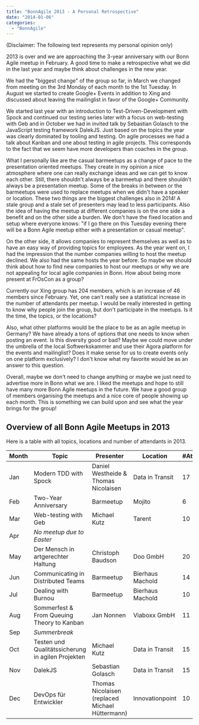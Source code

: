 ```yaml
---
title: "BonnAgile 2013 - A Personal Retrospective"
date: "2014-01-06"
categories:
  - "BonnAgile"
---
```

(Disclaimer: The following text represents my personal opinion only)

2013 is over and we are approaching the 3-year anniversary with our Bonn Agile meetup in February. A good time to make a retrospective what we did in the last year and maybe think about challenges in the new year.
<!-- more -->
We had the "biggest change" of the group so far, in March we changed from meeting on the 3rd Monday of each month to the 1st Tuesday. In August we started to create Google+ Events in addition to Xing and discussed about leaving the mailinglist in favor of the Google+ Community.

We started last year with an introduction to Test-Driven-Development with Spock and continued our testing series later with a focus on web-testing with Geb and in October we had in invited talk by Sebastian Golasch to the JavaScript testing framework DalekJS.
Just based on the topics the year was clearly dominated by tooling and testing. On agile processes we had a talk about Kanban and one about testing in agile projects. This corresponds to the fact that we seem have more developers than coaches in the group.

What I personally like are the casual barmeetups as a change of pace to the presentation oriented meetups. They create in my opinion a nice atmosphere where one can really exchange ideas and we can get to know each other. Still, there shouldn't always be a barmeetup and there shouldn't always be a presentation meetup.
Some of the breaks in between or the barmeetups were used to replace meetups when we didn't have a speaker or location. These two things are the biggest challenges also in 2014! A stale group and a stale set of presenters may lead to less participants.
Also the idea of having the meetup at different companies is on the one side a benefit and on the other side a burden. We don't have the fixed location and setup where everyone knows: "if I go there on this Tuesday evening there will be a Bonn Agile meetup either with a presentation or casual meetup".

On the other side, it allows companies to represent themselves as well as to have an easy way of providing topics for employees. As the year went on, I had the impression that the number companies willing to host the meetup declined. We also had the same hosts the year before. So maybe we should think about how to find new companies to host our meetups or why we are not appealing for local agile companies in Bonn. How about being more present at FrOsCon as a group?

Currently our Xing group has 204 members, which is an increase of 46 members since February. Yet, one can't really see a statistical increase in the number of attendants per meetup. I would be really interested in getting to know why people join the group, but don't participate in the meetups. Is it the time, the topics, or the locations?

Also, what other platforms would be the place to be as an agile meetup in Germany? We have already a tons of options that one needs to know when posting an event. Is this diversity good or bad? Maybe we could move under the umbrella of the local Softwerkskammer and use their Agora platform for the events and mailinglist? Does it make sense for us to create events only on one platform exclusively? I don't know what my favorite would be as an answer to this question.

Overall, maybe we don't need to change anything or maybe we just need to advertise more in Bonn what we are. I liked the meetups and hope to still have many more Bonn Agile meetups in the future. We have a good group of members organising the meetups and a nice core of people showing up each month. This is something we can build upon and see what the year brings for the group!

## Overview of all Bonn Agile Meetups in 2013
Here is a table with all topics, locations and number of attendants in 2013.

| Month | Topic                                             | Presenter                                       | Location         | #Attendants
|-------|---------------------------------------------------|-------------------------------------------------|------------------|-------------
| Jan   | Modern TDD with Spock                             | Daniel Westheide &amp; Thomas Nicolaisen        | Data in Transit  | 17
| Feb   | Two-Year Anniversary                              | Barmeetup                                       | Mojito           | 6
| Mar   | Web-testing with Geb                              | Michael Kutz                                    | Tarent           | 10
| Apr   | *No meetup due to Easter*                         |                                                 |                  |
| May   | Der Mensch in artgerechter Haltung                | Christoph Baudson                               | Doo GmbH         | 20
| Jun   | Communicating in Distributed Teams                | Barmeetup                                       | Bierhaus Machold | 14
| Jul   | Dealing with Burnou                               | Barmeetup                                       | Bierhaus Machold | 10
| Aug   | Sommerfest &amp; From Queuing Theory to Kanban    | Jan Nonnen                                      | Viaboxx GmbH     | 11
| Sep   | *Summerbreak*                                     |                                                 |                  |
| Oct   | Testen und Qualitätssicherung in agilen Projekten | Michael Kutz                                    | Data in Transit  | 15
| Nov   | DalekJS                                           | Sebastian Golasch                               | Data in Transit  | 15
| Dec   | DevOps für Entwickler                             | Thomas Nicolaisen (replaced Michael Hüttermann) | Innovationpoint  | 10
